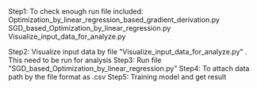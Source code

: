 Step1: To check enough run file included: 
        Optimization_by_linear_regression_based_gradient_derivation.py
        SGD_based_Optimization_by_linear_regression.py
        Visualize_input_data_for_analyze.py

Step2: Visualize input data by file "Visualize_input_data_for_analyze.py" . This need to be run for analysis
Step3: Run file  "SGD_based_Optimization_by_linear_regression.py"
Step4: To attach data path by the file format as .csv
Step5: Training model and get result